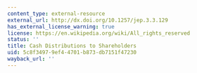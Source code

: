 ```yaml
---
content_type: external-resource
external_url: http://dx.doi.org/10.1257/jep.3.3.129
has_external_license_warning: true
license: https://en.wikipedia.org/wiki/All_rights_reserved
status: ''
title: Cash Distributions to Shareholders
uid: 5c8f3497-9ef4-4701-b873-db7151f47230
wayback_url: ''
---
```

